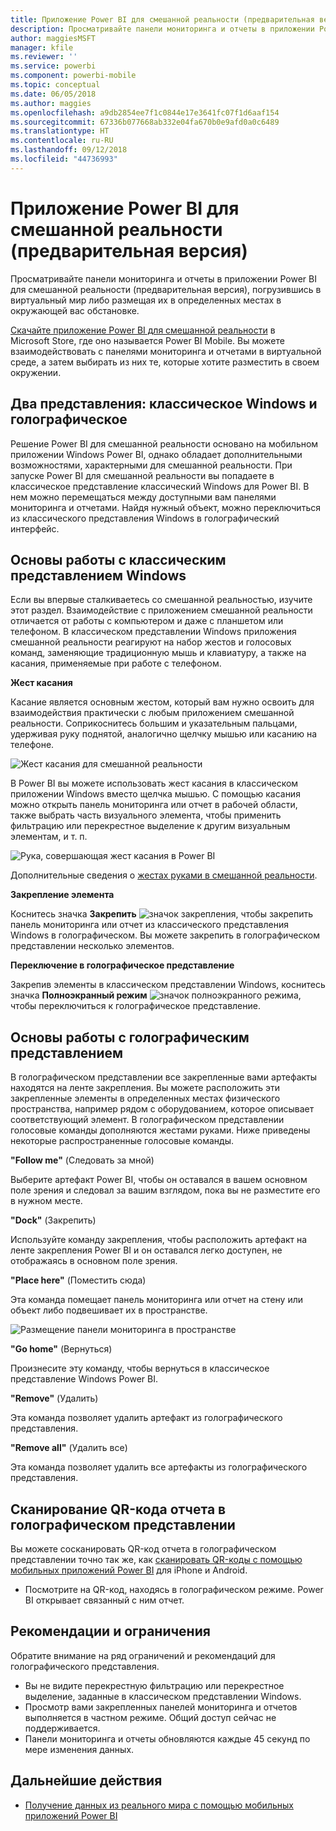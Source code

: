 ```yaml
---
title: Приложение Power BI для смешанной реальности (предварительная версия)
description: Просматривайте панели мониторинга и отчеты в приложении Power BI для смешанной реальности (предварительная версия), погрузившись в виртуальный мир или работая в контексте окружающей вас обстановки.
author: maggiesMSFT
manager: kfile
ms.reviewer: ''
ms.service: powerbi
ms.component: powerbi-mobile
ms.topic: conceptual
ms.date: 06/05/2018
ms.author: maggies
ms.openlocfilehash: a9db2854ee7f1c0844e17e3641fc07f1d6aaf154
ms.sourcegitcommit: 67336b077668ab332e04fa670b0e9afd0a0c6489
ms.translationtype: HT
ms.contentlocale: ru-RU
ms.lasthandoff: 09/12/2018
ms.locfileid: "44736993"
---
```

# <a name="power-bi-for-mixed-reality-app-preview"></a>Приложение Power BI для смешанной реальности (предварительная версия)
Просматривайте панели мониторинга и отчеты в приложении Power BI для смешанной реальности (предварительная версия), погрузившись в виртуальный мир либо размещая их в определенных местах в окружающей вас обстановке. 

[Скачайте приложение Power BI для смешанной реальности](https://www.microsoft.com/p/power-bi-mobile/9nblgggzlxn1?activetab=pivot%3aoverviewtab) в Microsoft Store, где оно называется Power BI Mobile. Вы можете взаимодействовать с панелями мониторинга и отчетами в виртуальной среде, а затем выбирать из них те, которые хотите разместить в своем окружении. 

## <a name="two-views-windows-classic-and-holographic"></a>Два представления: классическое Windows и голографическое

Решение Power BI для смешанной реальности основано на мобильном приложении Windows Power BI, однако обладает дополнительными возможностями, характерными для смешанной реальности. При запуске Power BI для смешанной реальности вы попадаете в классическое представление классический Windows для Power BI. В нем можно перемещаться между доступными вам панелями мониторинга и отчетами. Найдя нужный объект, можно переключиться из классического представления Windows в голографический интерфейс. 


## <a name="windows-classic-view-basics"></a>Основы работы с классическим представлением Windows

Если вы впервые сталкиваетесь со смешанной реальностью, изучите этот раздел. Взаимодействие с приложением смешанной реальности отличается от работы с компьютером и даже с планшетом или телефоном. В классическом представлении Windows приложения смешанной реальности реагируют на набор жестов и голосовых команд, заменяющие традиционную мышь и клавиатуру, а также на касания, применяемые при работе с телефоном. 

**Жест касания**

Касание является основным жестом, который вам нужно освоить для взаимодействия практически с любым приложением смешанной реальности. Соприкоснитесь большим и указательным пальцами, удерживая руку поднятой, аналогично щелчку мышью или касанию на телефоне.  

![Жест касания для смешанной реальности](./media/mobile-mixed-reality-app/power-bi-hololens-airtap.png)

В Power BI вы можете использовать жест касания в классическом приложении Windows вместо щелчка мышью. С помощью касания можно открыть панель мониторинга или отчет в рабочей области, также выбрать часть визуального элемента, чтобы применить фильтрацию или перекрестное выделение к другим визуальным элементам, и т. п.

![Рука, совершающая жест касания в Power BI](./media/mobile-mixed-reality-app/power-bi-hololens-airtap-hand.png) 

Дополнительные сведения о [жестах руками в смешанной реальности](https://developer.microsoft.com/windows/mixed-reality/gestures).

**Закрепление элемента** 

Коснитесь значка **Закрепить** ![значок закрепления](./media/mobile-mixed-reality-app/power-bi-hololens-pin.png), чтобы закрепить панель мониторинга или отчет из классического представления Windows в голографическом. Вы можете закрепить в голографическом представлении несколько элементов. 

**Переключение в голографическое представление**

Закрепив элементы в классическом представлении Windows, коснитесь значка **Полноэкранный режим** ![значок полноэкранного режима](./media/mobile-mixed-reality-app/power-bi-hololens-fullscreen.png), чтобы переключиться к голографическое представление. 


## <a name="holographic-view-basics"></a>Основы работы с голографическим представлением

В голографическом представлении все закрепленные вами артефакты находятся на ленте закрепления. Вы можете расположить эти закрепленные элементы в определенных местах физического пространства, например рядом с оборудованием, которое описывает соответствующий элемент. В голографическом представлении голосовые команды дополняются жестами руками. Ниже приведены некоторые распространенные голосовые команды.

**"Follow me"** (Следовать за мной) 

Выберите артефакт Power BI, чтобы он оставался в вашем основном поле зрения и следовал за вашим взглядом, пока вы не разместите его в нужном месте.

**"Dock"** (Закрепить) 

Используйте команду закрепления, чтобы расположить артефакт на ленте закрепления Power BI и он оставался легко доступен, не отображаясь в основном поле зрения.

**"Place here"** (Поместить сюда)

Эта команда помещает панель мониторинга или отчет на стену или объект либо подвешивает их в пространстве.

![Размещение панели мониторинга в пространстве](./media/mobile-mixed-reality-app/power-bi-hololens-place-visuals.png)

**"Go home"** (Вернуться)

Произнесите эту команду, чтобы вернуться в классическое представление Windows Power BI. 

**"Remove"** (Удалить)

Эта команда позволяет удалить артефакт из голографического представления.

**"Remove all"** (Удалить все) 

Эта команда позволяет удалить все артефакты из голографического представления.


## <a name="scan-a-report-qr-code-in-holographic-view"></a>Сканирование QR-кода отчета в голографическом представлении

Вы можете сосканировать QR-код отчета в голографическом представлении точно так же, как [сканировать QR-коды с помощью мобильных приложений Power BI](mobile-apps-qr-code.md) для iPhone и Android.

- Посмотрите на QR-код, находясь в голографическом режиме. Power BI открывает связанный с ним отчет.

## <a name="limitations-and-considerations"></a>Рекомендации и ограничения

Обратите внимание на ряд ограничений и рекомендаций для голографического представления.

- Вы не видите перекрестную фильтрацию или перекрестное выделение, заданные в классическом представлении Windows.
- Просмотр вами закрепленных панелей мониторинга и отчетов выполняется в частном режиме. Общий доступ сейчас не поддерживается.
- Панели мониторинга и отчеты обновляются каждые 45 секунд по мере изменения данных.


## <a name="next-steps"></a>Дальнейшие действия

- [Получение данных из реального мира с помощью мобильных приложений Power BI](mobile-apps-data-in-real-world-context.md)

 



